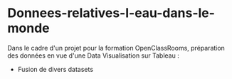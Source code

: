 # Donnees-relatives-l-eau-dans-le-monde
Dans le cadre d'un projet pour la formation OpenClassRooms, préparation des données en vue d'une Data Visualisation sur Tableau :
- Fusion de divers datasets
